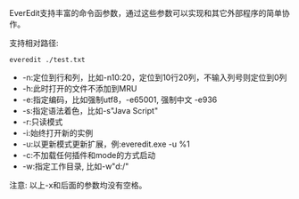 EverEdit支持丰富的命令函参数，通过这些参数可以实现和其它外部程序的简单协作。

支持相对路径:
```
everedit ./test.txt
```

* -n:定位到行和列，比如-n10:20，定位到10行20列，不输入列号则定位到0列
* -h:此时打开的文件不添加到MRU
* -e:指定编码，比如强制utf8，-e65001, 强制中文 -e936
* -s:指定语法着色，比如-s"Java Script"
* -r:只读模式
* -i:始终打开新的实例
* -u:以更新模式更新扩展，例:everedit.exe -u %1
* -c:不加载任何插件和mode的方式启动
* -w:指定工作目录, 比如-w"d:/"

注意: 以上-x和后面的参数均没有空格。
